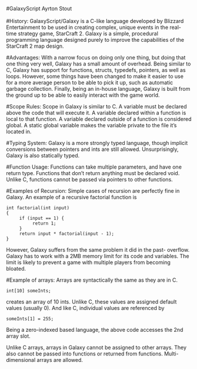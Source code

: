 #GalaxyScript
Ayrton Stout
<br />
<br />
#History: 
GalaxyScript/Galaxy is a C-like language developed by Blizzard Entertainment to be used in creating complex, unique events in the real-time strategy game, StarCraft 2. Galaxy is a simple, procedural programming language designed purely to improve the capabilities of the StarCraft 2 map design.


#Advantages: 
With a narrow focus on doing only one thing, but doing that one thing very well, Galaxy has a small amount of overhead. Being similar to C, Galaxy has support for functions, structs, typedefs, pointers, as well as loops. However, some things have been changed to make it easier to use for a more average person to be able to pick it up, such as automatic garbage collection. Finally, being an in-house language, Galaxy is built from the ground up to be able to easily interact with the game world. 


#Scope Rules: 
Scope in Galaxy is similar to C. A variable must be declared above the code that will execute it. A variable declared within a function is local to that function. A variable declared outside of a function is considered global. A static global variable makes the variable private to the file it’s located in.


#Typing System: 
Galaxy is a more strongly typed language, though implicit conversions between pointers and ints are still allowed. Unsurprisingly, Galaxy is also statically typed.


#Function Usage: 
Functions can take multiple parameters, and have one return type. Functions that don’t return anything must be declared void. Unlike C, functions cannot be passed via pointers to other functions.


#Examples of Recursion:
Simple cases of recursion are perfectly fine in Galaxy. An example of a recursive factorial function is

```
int factorial(int input)
{
     if (input == 1) {
          return 1;
     }
     return input * factorial(input - 1);
}
```
However, Galaxy suffers from the same problem it did in the past- overflow. Galaxy has to work with a 2MB memory limit for its code and variables. The limit is likely to prevent a game with multiple players from becoming bloated. 


#Example of arrays: 
Arrays are syntactically the same as they are in C. 
```
int[10] someInts;
```
creates an array of 10 ints. Unlike C, these values are assigned default values (usually 0). And like C, individual values are referenced by
```
someInts[1] = 255;
```
Being a zero-indexed based language, the above code accesses the 2nd array slot.

Unlike C arrays, arrays in Galaxy cannot be assigned to other arrays. They also cannot be passed into functions or returned from functions. Multi-dimensional arrays are allowed.
